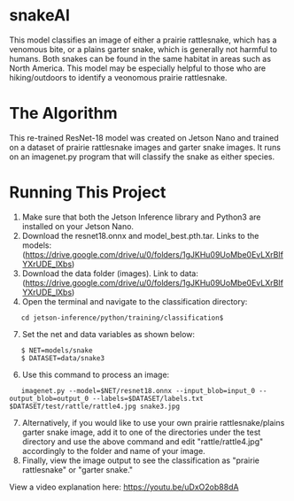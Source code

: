 # snakeAI
This model classifies an image of either a prairie rattlesnake, which has a venomous bite, or a plains garter snake, which is generally not harmful to humans. Both snakes can be found in the same habitat in areas such as North America. This model may be especially helpful to those who are hiking/outdoors to identify a veonomous prairie rattlesnake.

# The Algorithm
This re-trained ResNet-18 model was created on Jetson Nano and trained on a dataset of prairie rattlesnake images and garter snake images. It runs on an imagenet.py program that will classify the snake as either species.

# Running This Project
1. Make sure that both the Jetson Inference library and Python3 are installed on your Jetson Nano.
2. Download the resnet18.onnx and model_best.pth.tar. Links to the models: (https://drive.google.com/drive/u/0/folders/1gJKHu09UoMbe0EvLXrBIfYXrUDE_lXbs)
3. Download the data folder (images). Link to data: (https://drive.google.com/drive/u/0/folders/1gJKHu09UoMbe0EvLXrBIfYXrUDE_lXbs)
4. Open the terminal and navigate to the classification directory:
```
   cd jetson-inference/python/training/classification$
```
7. Set the net and data variables as shown below:
```
   $ NET=models/snake
   $ DATASET=data/snake3
```
6. Use this command to process an image:
```
   imagenet.py --model=$NET/resnet18.onnx --input_blob=input_0 --output_blob=output_0 --labels=$DATASET/labels.txt $DATASET/test/rattle/rattle4.jpg snake3.jpg
```
7. Alternatively, if you would like to use your own prairie rattlesnake/plains garter snake image, add it to one of the directories under the test directory and use the above command and edit "rattle/rattle4.jpg" accordingly to the folder and name of your image.
8. Finally, view the image output to see the classification as "prairie rattlesnake" or "garter snake." 


View a video explanation here: https://youtu.be/uDxO2ob88dA

